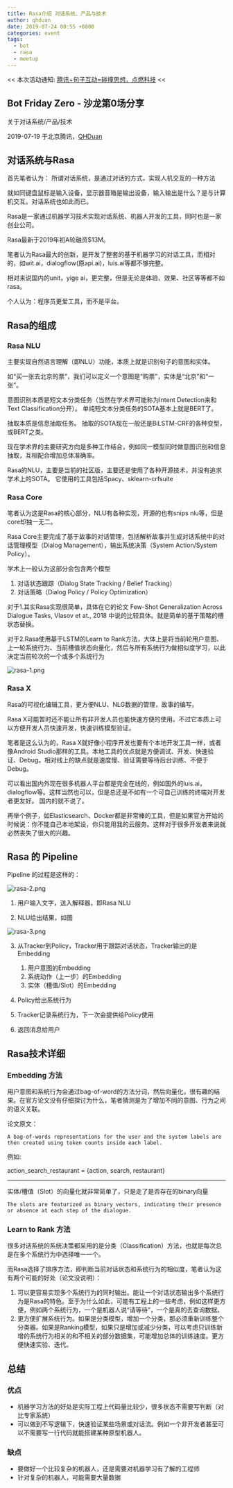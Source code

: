 ```yaml
---
title: Rasa介绍 对话系统、产品与技术
author: qhduan
date: 2019-07-24 00:55 +0800
categories: event
tags:
  - bot
  - rasa
  - meetup
---
```


<< 本次活动通知: [腾讯+句子互动=碰撞思想，点燃科技](https://mp.weixin.qq.com/s?__biz=MzU3OTk2MzA1Nw==&mid=2247485197&idx=1&sn=404c319ad11b9e12515d127dfabf7efd) <<

## Bot Friday Zero - 沙龙第0场分享

关于对话系统/产品/技术

2019-07-19 于北京腾讯，[QHDuan](https://github.com/qhduan)

## 对话系统与Rasa

首先笔者认为：
所谓对话系统，是通过对话的方式，实现人机交互的一种方法

就如同键盘鼠标是输入设备，显示器音箱是输出设备，输入输出是什么？是与计算机交互。对话系统也如此而已。

Rasa是一家通过机器学习技术实现对话系统、机器人开发的工具，同时也是一家创业公司。

Rasa最新于2019年初A轮融资$13M。

笔者认为Rasa最大的创新，是开发了整套的基于机器学习的对话工具，而相对的，如wit.ai，dialogflow(原api.ai)，luis.ai等都不够完整。

相对来说国内的unit，yige ai，更完整，但是无论是体验、效果、社区等等都不如rasa。

个人认为：程序员更爱工具，而不是平台。

## Rasa的组成

### Rasa NLU

主要实现自然语言理解（即NLU）功能，本质上就是识别句子的意图和实体。

如“买一张去北京的票”，我们可以定义一个意图是“购票”，实体是“北京”和“一张”。

意图识别本质是短文本分类任务（当然在学术界可能称为Intent Detection来和Text Classification分开）。
单纯短文本分类任务的SOTA基本上就是BERT了。

抽取本质是信息抽取任务。
抽取的SOTA现在一般还是BiLSTM-CRF的各种变型，或BERT之类。

现在学术界的主要研究方向是多种工作结合，例如同一模型同时做意图识别和信息抽取，互相配合增加总体准确率。

Rasa的NLU，主要是当前的社区版，主要还是使用了各种开源技术，并没有追求学术上的SOTA。
它使用的工具包括Spacy、sklearn-crfsuite

### Rasa Core

笔者认为这是Rasa的核心部分，NLU有各种实现，开源的也有snips nlu等，但是core却独一无二。

Rasa Core主要完成了基于故事的对话管理，包括解析故事并生成对话系统中的对话管理模型（Dialog Management），输出系统决策（System Action/System Policy）。

学术上一般认为这部分会包含两个模型

1. 对话状态跟踪（Dialog State Tracking / Belief Tracking）
2. 对话策略（Dialog Policy / Policy Optimization）

对于1.其实Rasa实现很简单，具体在它的论文 Few-Shot Generalization Across Dialogue Tasks, Vlasov et at., 2018 中说的比较具体。就是简单的基于策略的槽状态替换。

对于2.Rasa使用基于LSTM的Learn to Rank方法，大体上是将当前轮用户意图、上一轮系统行为、当前槽值状态向量化，然后与所有系统行为做相似度学习，以此决定当前轮次的一个或多个系统行为

![rasa-1.png](/assets/2019/rasa-1.png)

### Rasa X

Rasa的可视化编辑工具，更方便NLU、NLG数据的管理，故事的编写。

Rasa X可能暂时还不能让所有非开发人员也能快速方便的使用。不过它本质上可以方便开发人员快速开发，快速训练模型验证。

笔者是这么认为的，Rasa X就好像小程序开发也要有个本地开发工具一样，或者像Android Studio那样的工具。本地工具的优点就是方便调试、开发、快速验证、Debug。相对线上的缺点就是速度慢、验证需要等待后台训练、不便于Debug。

可以看出国内外现在很多机器人平台都是完全在线的，例如国外的luis.ai，dialogflow等。这样当然也可以，但是总还是不如有一个可自己训练的终端对开发者更友好。
国内的就不说了。

再举个例子，如Elasticsearch、Docker都是非常棒的工具，但是如果官方开始的时候说：你不能自己本地架设，你只能用我的云服务。这样对于很多开发者来说就必然丧失了很大的兴趣。

## Rasa 的 Pipeline

Pipeline 的过程是这样的：

![rasa-2.png](/assets/2019/rasa-2.png)

1. 用户输入文字，送入解释器，即Rasa NLU

2. NLU给出结果，如图

![rasa-3.png](/assets/2019/rasa-3.png)

3. 从Tracker到Policy，Tracker用于跟踪对话状态，Tracker输出的是Embedding

    1. 用户意图的Embedding
    2. 系统动作（上一步）的Embedding
    3. 实体（槽值/Slot）的Embedding
  
4. Policy给出系统行为

5. Tracker记录系统行为，下一次会提供给Policy使用

6. 返回消息给用户

## Rasa技术详细

### Embedding 方法

用户意图和系统行为会通过bag-of-word的方法分词，然后向量化，很有趣的结果。在官方论文没有仔细探讨为什么，笔者猜测是为了增加不同的意图、行为之间的语义关联。

论文原文：

    A bag-of-words representations for the user and the system labels are then created using token counts inside each label.

例如:

action_search_restaurant = {action, search, restaurant}

---

实体/槽值（Slot）的向量化就非常简单了，只是走了是否存在的binary向量

    The slots are featurized as binary vectors, indicating their presence or absence at each step of the dialogue.

### Learn to Rank 方法

很多对话系统的系统决策都采用的是分类（Classification）方法，也就是每次总是在多个系统行为中选择唯一一个。

而Rasa选择了排序方法，即判断当前对话状态和系统行为的相似度，笔者认为这有两个可能的好处（论文没说明）：

1. 可以更容易实现多个系统行为的同时输出。能让一个对话状态输出多个系统行为是Rasa的特色。至于为什么如此，可能有工程上的一些考虑，例如这样更方便，例如两个系统行为，一个是机器人说“请等待”，一个是真的去查询数据。
2. 更方便扩展系统行为。如果是分类模型，增加一个分类，那必须重新训练整个分类器。如果是Ranking模型，如果只是增加或减少分类，可以考虑只训练新增的系统行为相关的和不相关的部分数据集，可能增加总体的训练速度。更方便快速实验、迭代。

## 总结

### 优点

- 机器学习方法的好处是实际工程上代码量比较少，很多状态不需要写判断（对比专家系统）
- 可以做到不写逻辑下，快速验证某些场景或对话流。例如一个非开发者甚至可以不需要写一行代码就能搭建某种原型机器人。

### 缺点

- 要做好一个比较复杂的机器人，还是需要对机器学习有了解的工程师
- 针对复杂的机器人，可能需要大量数据

